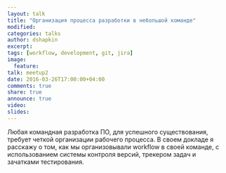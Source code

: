 ```yaml
---
layout: talk
title: "Организация процесса разработки в небольшой команде"
modified:
categories: talks
author: dshapkin
excerpt:
tags: [workflow, development, git, jira]
image:
  feature:
talk: meetup2
date: 2016-03-26T17:00:00+04:00
comments: true
share: true
announce: true
video:
slides: 
---
```


Любая командная разработка ПО, для успешного существования, требует четкой организации рабочего процесса.
В своем докладе я расскажу о том, как мы организовывали workflow в своей команде,
с использованием системы контроля версий, трекером задач и зачатками тестирования.
